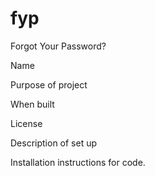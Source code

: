 fyp
===

Forgot Your Password?

Name

Purpose of project

When built

License 

Description of set up

Installation instructions for code.

